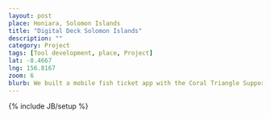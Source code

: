 ```yaml
---
layout: post
place: Honiara, Solomon Islands
title: "Digital Deck Solomon Islands"
description: ""
category: Project
tags: [Tool development, place, Project]
lat: -8.4667
lng: 156.8167
zoom: 6
blurb: We built a mobile fish ticket app with the Coral Triangle Support Partnership and the Solomon Islands Ministry of Fisheries, in order to track fish entering markets and aid development of comprehensive catch data for the country. 
---
```

{% include JB/setup %}
